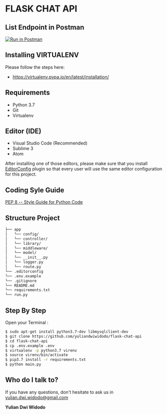 # FLASK CHAT API

## List Endpoint in Postman

[![Run in Postman](https://run.pstmn.io/button.svg)](-)

## Installing VIRTUALENV

Please follow the steps here:

* https://virtualenv.pypa.io/en/latest/installation/

## Requirements
- Python 3.7
- Git
- Virtualenv

## Editor (IDE)
- Visual Studio Code (Recommended)
- Sublime 3
- Atom

After installing one of those editors, please make sure that you install [EditorConfig](http://editorconfig.org/) plugin so that every user will use the same editor configuration for this project.

## Coding Syle Guide

[PEP 8 -- Style Guide for Python Code](https://www.python.org/dev/peps/pep-0008/)

## Structure Project
```sh
├── app
│   └── config/
│   └── controller/
│   └── library/
│   └── middleware/
│   └── model/
│   └── __init__.py
│   └── logger.py
│   └── route.py
└── .editorconfig
└── .env.example
└── .gitignore
└── README.md
└── requirements.txt
└── run.py
```

## Step By Step
Open your Terminal :
```sh
$ sudo apt-get install python3.7-dev libmysqlclient-dev
$ git clone https://github.com/yuliandwiwidodo/flask-chat-api
$ cd flask-chat-api
$ cp .env.example .env
$ virtualenv -p python3.7 virenv
$ source virenv/bin/activate
$ pip3.7 install -r requirements.txt
$ python main.py
```
## Who do I talk to? ##

If you have any questions, don't hesitate to ask us in  <yulian.dwi.widodo@gmail.com>

**Yulian Dwi Widodo**